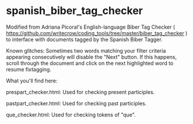 # spanish_biber_tag_checker

Modified from Adriana Picoral's English-language Biber Tag Checker ( https://github.com/writecrow/coding_tools/tree/master/biber_tag_checker ) to interface with documents tagged by the Spanish Biber Tagger.

Known glitches:
Sometimes two words matching your filter criteria appearing consecutively will disable the "Next" button. If this happens, scroll through the document and click on the next highlighted word to resume fixtagging.

What you'll find here:

prespart_checker.html: Used for checking present participles.

pastpart_checker.html: Used for checking past participles.

que_checker.html: Used for checking tokens of "que".
